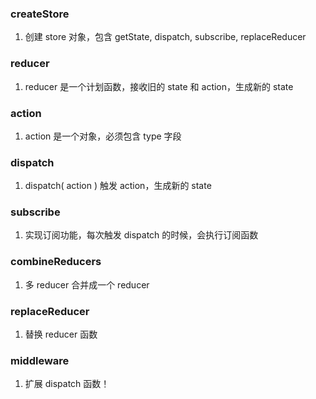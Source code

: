 ### createStore
1. 创建 store 对象，包含 getState, dispatch, subscribe, replaceReducer

### reducer
1. reducer 是一个计划函数，接收旧的 state 和 action，生成新的 state

### action
1. action 是一个对象，必须包含 type 字段

### dispatch
1. dispatch( action ) 触发 action，生成新的 state

### subscribe
1. 实现订阅功能，每次触发 dispatch 的时候，会执行订阅函数

### combineReducers
1. 多 reducer 合并成一个 reducer


### replaceReducer
1. 替换 reducer 函数

### middleware
1. 扩展 dispatch 函数！

